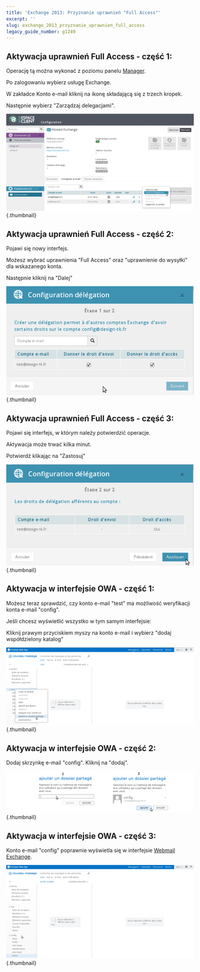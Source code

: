 ```yaml
---
title: 'Exchange 2013: Przyznanie uprawnień "Full Access"'
excerpt: ''
slug: exchange_2013_przyznanie_uprawnien_full_access
legacy_guide_number: g1249
---
```



## Aktywacja uprawnień Full Access - część 1:
Operację tą można wykonać z poziomu panelu [Manager](https://www.ovh.com/manager/web/login.html).

Po zalogowaniu wybierz usługę Exchange. 

W zakładce Konto e-mail kliknij na ikonę składającą się z trzech kropek.

Następnie wybierz "Zarządzaj delegacjami".

![](images/img_1025.jpg){.thumbnail}


## Aktywacja uprawnień Full Access - część 2:
Pojawi się nowy interfejs.

Możesz wybrać uprawnienia "Full Access" oraz "uprawnienie do wysyłki" dla wskazanego konta.

Następnie kliknij na "Dalej"

![](images/img_1026.jpg){.thumbnail}


## Aktywacja uprawnień Full Access - część 3:
Pojawi się interfejs, w którym należy potwierdzić operacje. 

Aktywacja może trwać kilka minut. 

Potwierdź klikając na "Zastosuj"

![](images/img_1027.jpg){.thumbnail}


## Aktywacja w interfejsie OWA - część 1:
Możesz teraz sprawdzić, czy konto e-mail "test" ma możliwość weryfikacji konta e-mail "config".

Jeśli chcesz wyświetlić wszystko w tym samym interfejsie:

Kliknij prawym przyciskiem myszy na konto e-mail i wybierz "dodaj współdzielony katalog"

![](images/img_1028.jpg){.thumbnail}


## Aktywacja w interfejsie OWA - część 2:
Dodaj skrzynkę e-mail "config". Kliknij na "dodaj".

![](images/img_1029.jpg){.thumbnail}


## Aktywacja w interfejsie OWA - część 3:
Konto e-mail "config" poprawnie wyświetla się w interfejsie [Webmail Exchange](https://ex.mail.ovh.net/owa).

![](images/img_1030.jpg){.thumbnail}

